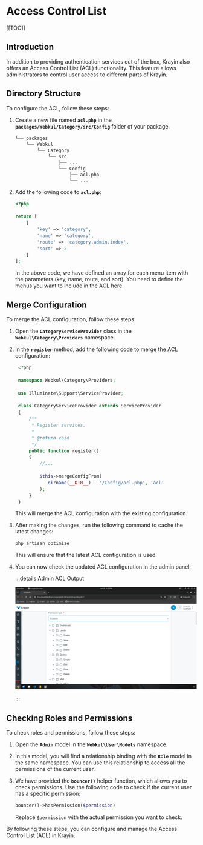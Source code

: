 # Access Control List

[[TOC]]

## Introduction

In addition to providing authentication services out of the box, Krayin also offers an Access Control List (ACL) functionality. This feature allows administrators to control user access to different parts of Krayin.

## Directory Structure

To configure the ACL, follow these steps:

1. Create a new file named **`acl.php`** in the **`packages/Webkul/Category/src/Config`** folder of your package. 

   ```
   └── packages
       └── Webkul
           └── Category
               └── src
                   ├── ...
                   └── Config
                       ├── acl.php
                       └── ...
   ```

2. Add the following code to **`acl.php`**:

   ```php
   <?php

   return [
       [
           'key' => 'category',
           'name' => 'category',
           'route' => 'category.admin.index',
           'sort' => 2
       ]
   ];
   ```

   In the above code, we have defined an array for each menu item with the parameters (key, name, route, and sort). You need to define the menus you want to include in the ACL here.

## Merge Configuration

To merge the ACL configuration, follow these steps:

1. Open the **`CategoryServiceProvider`** class in the **`Webkul\Category\Providers`** namespace.

2. In the **`register`** method, add the following code to merge the ACL configuration:

   ```php
    <?php

    namespace Webkul\Category\Providers;

    use Illuminate\Support\ServiceProvider;

    class CategoryServiceProvider extends ServiceProvider
    {
        /**
         * Register services.
         *
         * @return void
         */
        public function register()
        {
            //...
            
            $this->mergeConfigFrom(
               dirname(__DIR__) . '/Config/acl.php', 'acl'
            );
        }
    }
    ```

   This will merge the ACL configuration with the existing configuration.

3. After making the changes, run the following command to cache the latest changes:

   ```sh
   php artisan optimize
   ```

   This will ensure that the latest ACL configuration is used.

4. You can now check the updated ACL configuration in the admin panel:

   :::details Admin ACL Output

   ![Admin ACL Output](../../assets/images/package-development/admin-acl.png)

   :::

## Checking Roles and Permissions

To check roles and permissions, follow these steps:

1. Open the **`Admin`** model in the **`Webkul\User\Models`** namespace.

2. In this model, you will find a relationship binding with the **`Role`** model in the same namespace. You can use this relationship to access all the permissions of the current user.

3. We have provided the **`bouncer()`** helper function, which allows you to check permissions. Use the following code to check if the current user has a specific permission:

   ```php
   bouncer()->hasPermission($permission)
   ```

   Replace `$permission` with the actual permission you want to check.

By following these steps, you can configure and manage the Access Control List (ACL) in Krayin.